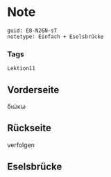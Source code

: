 # Note
```
guid: E8-N26N-sT
notetype: Einfach + Eselsbrücke
```

### Tags
```
Lektion11
```

## Vorderseite
διώκω

## Rückseite
verfolgen

## Eselsbrücke

